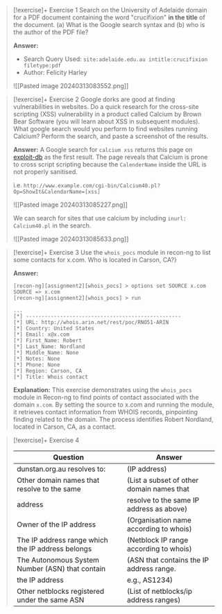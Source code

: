 
> [!exercise]+ Exercise 1
> Search on the University of Adelaide domain for a PDF document containing the word "crucifixion" **in the title** of the document. (a) What is the Google search syntax and (b) who is the author of the PDF file?
> 
> **Answer:**
> - Search Query Used: `site:adelaide.edu.au intitle:crucifixion filetype:pdf`
> - Author: Felicity Harley
>   
> ![[Pasted image 20240313083552.png]]


> [!exercise]+ Exercise 2
> Google dorks are good at finding vulnerabilities in websites. Do a quick research for the cross-site scripting (XSS) vulnerability in a product called Calcium by Brown Bear Software (you will learn about XSS in subsequent modules). What google search would you perform to find websites running Calcium? Perform the search, and paste a screenshot of the results.
> 
> **Answer:**
> A Google search for `calcium xss` returns this page on [exploit-db](https://www.exploit-db.com/exploits/31858) as the first result. The page reveals that Calcium is prone to cross script scripting because the `CalenderName` inside the URL is not properly sanitised. 
> 
> i.e. `http://www.example.com/cgi-bin/Calcium40.pl?Op=ShowIt&CalendarName=[xss]`
> 
> ![[Pasted image 20240313085227.png]]
> 
> We can search for sites that use calcium by including `inurl: Calcium40.pl` in the search.
> 
> ![[Pasted image 20240313085633.png]]


> [!exercise]+ Exercise 3
> Use the `whois_pocs` module in recon-ng to list some contacts for x.com. Who is located in Carson, CA?}
> 
> **Answer:**
>
> ```
> [recon-ng][assignment2][whois_pocs] > options set SOURCE x.com
> SOURCE => x.com
> [recon-ng][assignment2][whois_pocs] > run
>
> ...
> [*] --------------------------------------------------
> [*] URL: http://whois.arin.net/rest/poc/RNO51-ARIN
> [*] Country: United States
> [*] Email: x@x.com
> [*] First_Name: Robert
> [*] Last_Name: Nordland
> [*] Middle_Name: None
> [*] Notes: None
> [*] Phone: None
> [*] Region: Carson, CA
> [*] Title: Whois contact
> ```
>
> **Explanation:** This exercise demonstrates using the `whois_pocs` module in Recon-ng to find points of contact associated with the domain `x.com`. By setting the source to x.com and running the module, it retrieves contact information from WHOIS records, pinpointing finding related to the domain. The process identifies Robert Nordland, located in Carson, CA, as a contact.

> [!exercise]+ Exercise 4
>
> | **Question**                                          | **Answer**                                       |
> | ------------------------------------------------- | -------------------------------------------- |
> | dunstan.org.au resolves to:                       | (IP address)                                 |
> | Other domain names that resolve to the same       | (List a subset of other domain names that    |
> | address                                           | resolve to the same IP address as above)     |
> | Owner of the IP address                           | (Organisation name according to whois)       |
> | The IP address range which the IP address belongs | (Netblock IP range according to whois)       |
> | The Autonomous System Number (ASN) that contain   | (ASN that contains the IP address range.     |
> | the IP address                                    | e.g., AS1234)                                |
> | Other netblocks registered under the same ASN     | (List of netblocks/ip address ranges)        |
